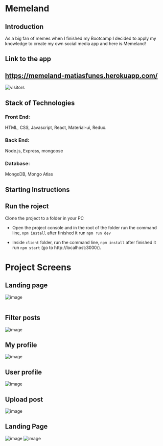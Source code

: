 
# Memeland

## Introduction

As a big fan of memes when I finished my Bootcamp I decided to apply my knowledge to create my own social media app and here is Memeland!

## Link to the app
## https://memeland-matiasfunes.herokuapp.com/

![visitors](https://visitor-badge.glitch.me/badge?page_id=MatiasFunes94.Memeland)

## Stack of Technologies

### Front End:
HTML, CSS, Javascript, React, Material-ui, Redux.

### Back End:
Node.js, Express, mongoose

### Database:
MongoDB, Mongo Atlas

## **Starting Instructions** 

## Run the roject

Clone the project to a folder in your PC

- Open the project console
    and in the root of the folder run the command line, `npm install` after finished it run `npm run dev`
        
-  Inside `client` folder, run the command line, `npm install` after finished it run `npm start` (go to http://localhost:3000/). 

# Project Screens 

## Landing page
![image](https://user-images.githubusercontent.com/66705822/102547455-06e7e700-4098-11eb-996f-3abd43aa62bd.png)
<br></br>

## Filter posts
![image](https://user-images.githubusercontent.com/66705822/102545204-b28f3800-4094-11eb-91dd-91458344d024.png)

## My profile
![image](https://user-images.githubusercontent.com/66705822/102547360-d99b3900-4097-11eb-8683-1dc5a65283c8.png)

## User profile
![image](https://user-images.githubusercontent.com/66705822/102547901-a2795780-4098-11eb-8f13-94e015440c7a.png)

## Upload post
![image](https://user-images.githubusercontent.com/66705822/102546521-8674b680-4096-11eb-94d5-a33131376118.png)

## Landing Page
![image](https://user-images.githubusercontent.com/66705822/102526826-02f99c00-407b-11eb-8e0d-18448abe7f1a.png)
![image](https://user-images.githubusercontent.com/66705822/102526953-2fadb380-407b-11eb-8fdf-31461733fe6f.png)


